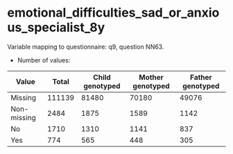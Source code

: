 # emotional_difficulties_sad_or_anxious_specialist_8y
Variable mapping to questionnaire: q9, question NN63.
- Number of values:

| Value | Total | Child genotyped | Mother genotyped | Father genotyped |
| ----- | ----- | --------------- | ---------------- | ---------------- |
| Missing | 111139 | 81480 | 70180 | 49076 |
| Non-missing | 2484 | 1875 | 1589 | 1142 |
| No | 1710 | 1310 | 1141 |837 |
| Yes | 774 | 565 | 448 |305 |



